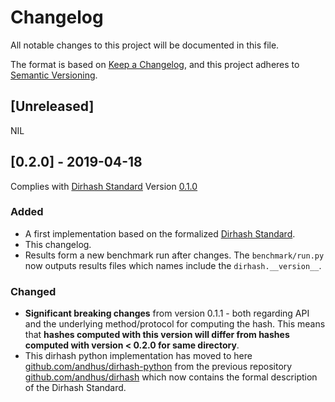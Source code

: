 # Changelog

All notable changes to this project will be documented in this file.

The format is based on [Keep a Changelog](https://keepachangelog.com/en/1.0.0/),
and this project adheres to [Semantic Versioning](https://semver.org/spec/v2.0.0.html).

## [Unreleased]
NIL

## [0.2.0] - 2019-04-18
Complies with [Dirhash Standard](https://github.com/andhus/dirhash) Version [0.1.0](https://github.com/andhus/dirhash/releases/0.1.0)

### Added
- A first implementation based on the formalized [Dirhash Standard](https://github.com/andhus/dirhash).
- This changelog.
- Results form a new benchmark run after changes. The `benchmark/run.py` now outputs results files which names include the `dirhash.__version__`.

### Changed
- **Significant breaking changes** from version 0.1.1 - both regarding API and the 
underlying method/protocol for computing the hash. This means that **hashes 
computed with this version will differ from hashes computed with version < 0.2.0 for 
same directory**.
- This dirhash python implementation has moved to here 
[github.com/andhus/dirhash-python](https://github.com/andhus/dirhash-python) from 
the previous repository 
[github.com/andhus/dirhash](https://github.com/andhus/dirhash) 
which now contains the formal description of the Dirhash Standard.
